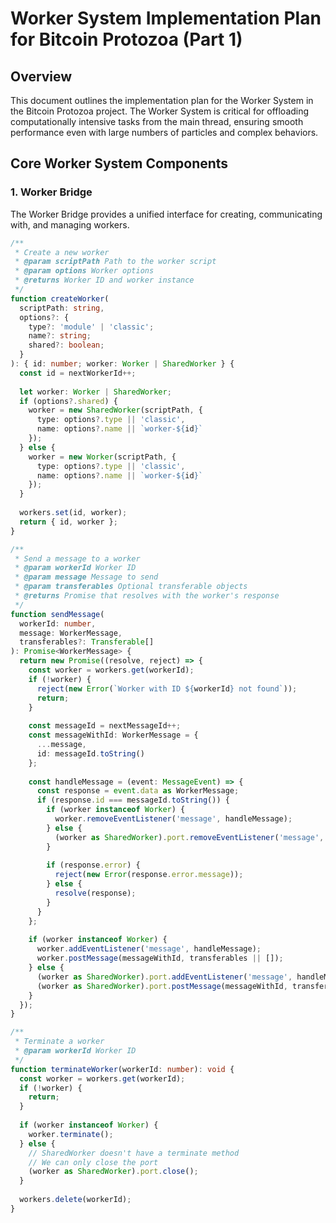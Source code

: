 # Worker System Implementation Plan for Bitcoin Protozoa (Part 1)

## Overview
This document outlines the implementation plan for the Worker System in the Bitcoin Protozoa project. The Worker System is critical for offloading computationally intensive tasks from the main thread, ensuring smooth performance even with large numbers of particles and complex behaviors.

## Core Worker System Components

### 1. Worker Bridge
The Worker Bridge provides a unified interface for creating, communicating with, and managing workers.

```typescript
/**
 * Create a new worker
 * @param scriptPath Path to the worker script
 * @param options Worker options
 * @returns Worker ID and worker instance
 */
function createWorker(
  scriptPath: string,
  options?: {
    type?: 'module' | 'classic';
    name?: string;
    shared?: boolean;
  }
): { id: number; worker: Worker | SharedWorker } {
  const id = nextWorkerId++;
  
  let worker: Worker | SharedWorker;
  if (options?.shared) {
    worker = new SharedWorker(scriptPath, {
      type: options?.type || 'classic',
      name: options?.name || `worker-${id}`
    });
  } else {
    worker = new Worker(scriptPath, {
      type: options?.type || 'classic',
      name: options?.name || `worker-${id}`
    });
  }
  
  workers.set(id, worker);
  return { id, worker };
}

/**
 * Send a message to a worker
 * @param workerId Worker ID
 * @param message Message to send
 * @param transferables Optional transferable objects
 * @returns Promise that resolves with the worker's response
 */
function sendMessage(
  workerId: number,
  message: WorkerMessage,
  transferables?: Transferable[]
): Promise<WorkerMessage> {
  return new Promise((resolve, reject) => {
    const worker = workers.get(workerId);
    if (!worker) {
      reject(new Error(`Worker with ID ${workerId} not found`));
      return;
    }
    
    const messageId = nextMessageId++;
    const messageWithId: WorkerMessage = {
      ...message,
      id: messageId.toString()
    };
    
    const handleMessage = (event: MessageEvent) => {
      const response = event.data as WorkerMessage;
      if (response.id === messageId.toString()) {
        if (worker instanceof Worker) {
          worker.removeEventListener('message', handleMessage);
        } else {
          (worker as SharedWorker).port.removeEventListener('message', handleMessage);
        }
        
        if (response.error) {
          reject(new Error(response.error.message));
        } else {
          resolve(response);
        }
      }
    };
    
    if (worker instanceof Worker) {
      worker.addEventListener('message', handleMessage);
      worker.postMessage(messageWithId, transferables || []);
    } else {
      (worker as SharedWorker).port.addEventListener('message', handleMessage);
      (worker as SharedWorker).port.postMessage(messageWithId, transferables || []);
    }
  });
}

/**
 * Terminate a worker
 * @param workerId Worker ID
 */
function terminateWorker(workerId: number): void {
  const worker = workers.get(workerId);
  if (!worker) {
    return;
  }
  
  if (worker instanceof Worker) {
    worker.terminate();
  } else {
    // SharedWorker doesn't have a terminate method
    // We can only close the port
    (worker as SharedWorker).port.close();
  }
  
  workers.delete(workerId);
}
```

